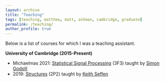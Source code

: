 ```yaml
---
layout: archive
title: "Teaching"
tags: [teaching, matthew, matt, ashman, cambridge, graduate]
permalink: /teaching/
author_profile: true
---
```


Below is a list of courses for which I was a teaching assistant.

**University of Cambridge (2015-Present)**
* Michaelmas 2021: [Statistical Signal Processing](http://teaching.eng.cam.ac.uk/content/engineering-tripos-part-iia-3f3-statistical-signal-processing-2017-18) (3F3) taught by [Simon Godsill](http://www.eng.cam.ac.uk/profiles/sjg30)
* 2019: [Structures](http://teaching.eng.cam.ac.uk/content/engineering-tripos-part-ib-2p2-structures-2020-21) (2P2) taught by [Keith Seffen](http://www2.eng.cam.ac.uk/~kas14/)

